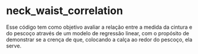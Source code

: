 # neck_waist_correlation
Esse código tem como objetivo avaliar a relação entre a medida da cintura e do pescoço através de um modelo de regressão linear, com o propósito de demonstrar se a crença de que, colocando a calça ao redor do pescoço, ela serve.
